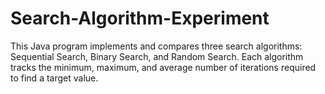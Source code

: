 # Search-Algorithm-Experiment
This Java program implements and compares three search algorithms: Sequential Search, Binary Search, and Random Search.  Each algorithm tracks the minimum, maximum, and average number of iterations required to find a target value. 
